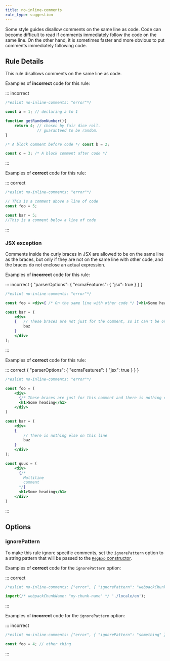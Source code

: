```yaml
---
title: no-inline-comments
rule_type: suggestion
---
```



Some style guides disallow comments on the same line as code. Code can become difficult to read if comments immediately follow the code on the same line.
On the other hand, it is sometimes faster and more obvious to put comments immediately following code.

## Rule Details

This rule disallows comments on the same line as code.

Examples of **incorrect** code for this rule:

::: incorrect

```js
/*eslint no-inline-comments: "error"*/

const a = 1; // declaring a to 1

function getRandomNumber(){
    return 4; // chosen by fair dice roll.
              // guaranteed to be random.
}

/* A block comment before code */ const b = 2;

const c = 3; /* A block comment after code */
```

:::

Examples of **correct** code for this rule:

::: correct

```js
/*eslint no-inline-comments: "error"*/

// This is a comment above a line of code
const foo = 5;

const bar = 5;
//This is a comment below a line of code
```

:::

### JSX exception

Comments inside the curly braces in JSX are allowed to be on the same line as the braces, but only if they are not on the same line with other code, and the braces do not enclose an actual expression.

Examples of **incorrect** code for this rule:

::: incorrect { "parserOptions": { "ecmaFeatures": { "jsx": true } } }

```jsx
/*eslint no-inline-comments: "error"*/

const foo = <div>{ /* On the same line with other code */ }<h1>Some heading</h1></div>;

const bar = (
    <div>
    {   // These braces are not just for the comment, so it can't be on the same line
        baz
    }
    </div>
);
```

:::

Examples of **correct** code for this rule:

::: correct { "parserOptions": { "ecmaFeatures": { "jsx": true } } }

```jsx
/*eslint no-inline-comments: "error"*/

const foo = (
    <div>
      {/* These braces are just for this comment and there is nothing else on this line */}
      <h1>Some heading</h1>
    </div>
)

const bar = (
    <div>
    {
        // There is nothing else on this line
        baz
    }
    </div>
);

const quux = (
    <div>
      {/*
        Multiline
        comment
      */}
      <h1>Some heading</h1>
    </div>
)
```

:::

## Options

### ignorePattern

To make this rule ignore specific comments, set the `ignorePattern` option to a string pattern that will be passed to the [`RegExp` constructor](https://developer.mozilla.org/en-US/docs/Web/JavaScript/Reference/Global_Objects/RegExp/RegExp).

Examples of **correct** code for the `ignorePattern` option:

::: correct

```js
/*eslint no-inline-comments: ["error", { "ignorePattern": "webpackChunkName:\\s.+" }]*/

import(/* webpackChunkName: "my-chunk-name" */ './locale/en');
```

:::

Examples of **incorrect** code for the `ignorePattern` option:

::: incorrect

```js
/*eslint no-inline-comments: ["error", { "ignorePattern": "something" }] */

const foo = 4; // other thing
```

:::

